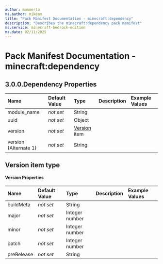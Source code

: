 ```yaml
---
author: mammerla
ms.author: mikeam
title: "Pack Manifest Documentation - minecraft:dependency"
description: "Describes the minecraft:dependency pack manifest"
ms.service: minecraft-bedrock-edition
ms.date: 02/11/2025 
---
```


# Pack Manifest Documentation - minecraft:dependency


## 3.0.0.Dependency Properties

|Name       |Default Value |Type |Description |Example Values |
|:----------|:-------------|:----|:-----------|:------------- |
| module_name | *not set* | String |  |  | 
| uuid | *not set* | Object |  |  | 
| version | *not set* | [Version](#version-item-type) item |  |  | 
| version (Alternate 1) | *not set* | String |  |  | 

## Version item type

#### Version Properties

|Name       |Default Value |Type |Description |Example Values |
|:----------|:-------------|:----|:-----------|:------------- |
| buildMeta | *not set* | String |  |  | 
| major | *not set* | Integer number |  |  | 
| minor | *not set* | Integer number |  |  | 
| patch | *not set* | Integer number |  |  | 
| preRelease | *not set* | String |  |  | 